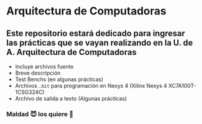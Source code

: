 # Arquitectura de Computadoras
## Este repositorio estará dedicado para ingresar las prácticas que se vayan realizando en la U. de A. Arquitectura de Computadoras
+ Incluye archivos fuente
+ Breve descripción
+ Test Benchs (en algunas prácticas)
+ Archivos `.bit` para programación en Nexys 4 (Xilinx Nexys 4 XC7A100T-1CSG324C)
+ Archivo de salida a texto (Algunas prácticas)

### Maldad 😈 los quiere 💙
